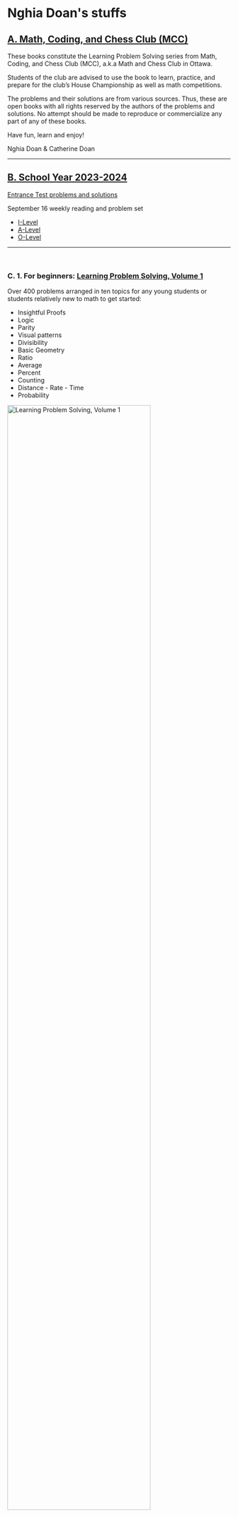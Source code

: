 # Nghia Doan's stuffs

## [A. Math, Coding, and Chess Club (MCC)](#math-chess-and-coding-club-mcc)

These books constitute the Learning Problem Solving series from Math, Coding, and Chess Club (MCC), a.k.a Math and Chess Club in Ottawa. 

Students of the club are advised to use the book to learn, practice, and prepare for the club’s House Championship as well as math competitions.

The problems and their solutions are from various sources. Thus, these are open books with all rights reserved by the authors of the problems and solutions. No attempt should be made to reproduce or commercialize any part of any of these books.

Have fun, learn and enjoy!

Nghia Doan & Catherine Doan

-----

## [B. School Year 2023-2024](#b-school-year-2023-2024)

[Entrance Test problems and solutions](./mcc/2023-2024-entrance-test.pdf)

September 16 weekly reading and problem set
- [I-Level](https://drive.google.com/file/d/1s8hl9wzKvATAzZtT6kqBi484QL224VAU/view?usp=drive_link)
- [A-Level](https://drive.google.com/file/d/1b8k7dbnz_l606gR2aA63GzLzki_likFi/view?usp=drive_link)
- [O-Level](https://drive.google.com/file/d/1bJFYINnwP1qJWRR54U5UoEPXI2wLWcTg/view?usp=drive_link)

-----

&nbsp;

### **C. 1. For beginners**: [Learning Problem Solving, Volume 1](./lps/LPS-Vol-1-4.0-Final.pdf)

Over 400 problems arranged in ten topics for any young students or students relatively new to math to get started:

- Insightful Proofs
- Logic
- Parity
- Visual patterns
- Divisibility
- Basic Geometry
- Ratio
- Average
- Percent
- Counting
- Distance - Rate - Time
- Probability

<img src="./img/LPS-Vol-1.png" alt="Learning Problem Solving, Volume 1" width="80%"/>

&nbsp;

------ 

&nbsp;

### **C.2 Club competitions**: [Learning Problem Solving, Volume 2](./lps/LPS-Vol-2-1.0-Final.pdf)

Over 400 problems collected from some competitions of the club during the year 2020.

- Summer semester - 14 weeks, each with a weekly team contest and a set of problems of the week
- Fall semeter - 3 months, each with monthly team contest and a set of problems of the months

<img src="./img/LPS-Vol-2.png" alt="Learning Problem Solving, Volume 2" width="80%"/>

&nbsp;

------ 

&nbsp;

### **C.3 Ongoing companion for every math leaners**: [Learning Problem Solving, Volume 3](./lps/LPS-Vol3-3.1-Ongoing.pdf)

<span style="color:red">*Last update on August 31, 2023.*</span>

Unlike the other book, this book is an ongoing online book, which means that it is updated frequently and available online to the members of the club. 

A smaller set of problems are to help the young contestants to find their footing at the beginning of the journey. A significant number of problems in the book are from the International Mathematical Olympiads (IMO), National Math Olympiads, and other Math Competitions from countries and regions around the world.

Thousands of problems are organized into over 40 chapters of 7 parts: Algebra, Combinatorics, Geometry, Number Theory, Logic, Chess, and Coding. In each chapter, which focuses on certain topics, some examples are discussed in details, sometimes with multiple solutions. 

In each chapters, there are examples at lower difficulty for juniors or seniors without extensive mathematical knowledge or skills. Readers will find examples at olympiad level and additional problems. The students shall attempt to solve the examples first, before consult with the solution(s). In some chapters, related theories are noted at the beginning, some are accompanied with proofs, and additional colloraries. They are by no mean complete. The students are advised and encouraged to learn from other sources, whenever possible.

*Below is an excerpt from the book.*

<img src="./img/LPS-Vol-3.png" alt="Learning Problem Solving, Volume 3" width="80%"/>

&nbsp;

------ 

&nbsp;

### **C.4 Companion for the youngsters**: [Learning Problem Solving, Toolbox](./lps/LPS-Tools.pdf)

- 10 Problem Solving Strategies
- 5 Principles: Invariance, Colouring, Pigeonhole, Extremal, and Induction
- 10 Counting Techniques

*Below is an excerpt from the book.*

<img src="./img/LPS-Tools.png" alt="Learning Problem Solving, Tools" width="80%"/>

&nbsp;

------ 

&nbsp;

### **C.5 Some collections from club activities (problems with solutions)**

&nbsp;

#### C.5.1 [Fall Semester, 2021](./mcc/2021-fall.pdf)

- 5 House Championship rounds (plus entrance test)
- 4 MCC Indidvidual Contest rounds
- 2 Introductory Curriculum Level Test rounds (for all levels 1-5)
- 2 AMC 8 review sessions

*Below is an excerpt from the book.*

<img src="./img/2021-fall.png" alt="Fall Semester, 2021" width="80%"/>

&nbsp;

------ 

&nbsp;

#### C.5.2. [Fall Semester, 2022](./mcc/2022-fall.pdf)

- 3 House Championship rounds (plus 2 entrance tests)
- 3 MCC Indidvidual Contest rounds
- 2 Introductory Curriculum Level Test rounds (for all levels 1-9)
- 2 Problem Solving Championship rounds

*Below is an excerpt from the book.*

<img src="./img/2022-fall.png" alt="Fall Semester, 2022" width="80%"/>

&nbsp;

------ 

&nbsp;

#### C.5.3. [Winter Semester, 2022](./mcc/2022-winter.pdf)

- 5 House Championship rounds (plus 2 entrance tests)
- 4 MCC Indidvidual Contest rounds
- 2 Introductory Curriculum Level Test rounds (for all levels 1-9)
- 6 Purple Comet Training sessions
- 1 Middle School Training session

*Below is an excerpt from the book.*

<img src="./img/2022-winter.png" alt="Winter Semester, 2022" width="80%"/>

&nbsp;

------ 

&nbsp;

#### C.5.4. [Olympiad Team Training, 2022](./mcc/2022-olympiad.pdf)

- 4 Training session

*Below is an excerpt from the book.*

<img src="./img/2022-olympiad.png" alt="Olympiad Training, Winter Semester, 2022" width="80%"/>

&nbsp;

------ 

&nbsp;

#### C.5.5. [Competition Mock Tests, 2022](./mcc/2022-mock-tests.pdf)
- 5 Mock tests (12 problems each, similar to Canadian Open Math Challenge)

*Below is an excerpt from the book.*

<img src="./img/2022-mock-tests.png" alt="Competition Mock Tests, Fall Semester, 2022" width="80%"/>

&nbsp;

------ 

&nbsp;

#### C.5.6. Middle School seminars, 2022:

- [Session 1](./mcc/2022-2-ms-1.pdf)
- [Session 2](./mcc/2022-2-ms-2.pdf)
- [Session 3](./mcc/2022-2-ms-3.pdf)

*Below is an excerpt from the seminars.*

<img src="./img/2022-2-ms-2.png" alt="Middle School seminars, Winter Semester, 2022" width="80%"/>

&nbsp;

------ 

&nbsp;

#### C.5.7. Problem Solving Championship seminars, 2022:
- [Session 1](./mcc/2022-2-psc-1.pdf)
- [Session 2](./mcc/2022-2-psc-2.pdf)

*Below is an excerpt from the seminars.*

<img src="./img/2022-2-psc-1.png" alt="Problem Solving Championship seminars, Winter Semester, 2022" width="80%"/>

&nbsp;

------ 

&nbsp;

#### C.5.8. Summer camp, 2023:
- [MS & HS courses](./mcc/2023-summer-camp.pdf)

&nbsp;
